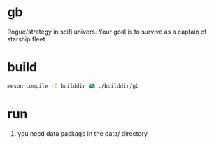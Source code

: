 # gb

Rogue/strategy in scifi univers. Your goal is to survive as a captain of starship fleet.

# build

```bash
meson compile -C builddir && ./builddir/gb
```

# run

1) you need data package in the data/ directory
